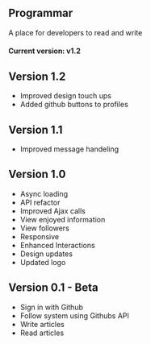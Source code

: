 ## Programmar
A place for developers to read and write

#### Current version: v1.2

Version 1.2
---------------------
- Improved design touch ups
- Added github buttons to profiles

Version 1.1
---------------------
- Improved message handeling

Version 1.0
---------------------
- Async loading
- API refactor
- Improved Ajax calls
- View enjoyed information
- View followers
- Responsive
- Enhanced Interactions
- Design updates
- Updated logo


Version 0.1 - Beta
---------------------
- Sign in with Github
- Follow system using Githubs API
- Write articles
- Read articles
